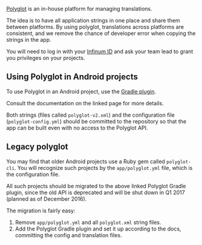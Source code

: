 [Polyglot](https://infinum.polyglothq.com) is an in-house platform for managing translations.

The idea is to have all application strings in one place and share them between platforms. By using polyglot, translations across platforms are consistent, and we remove the chance of developer error when copying the strings in the app.

You will need to log in with your [Infinum ID](https://accounts.infinum.co/) and ask your team lead to grant you privileges on your projects.

## Using Polyglot in Android projects

To use Polyglot in an Android project, use the [Gradle plugin](https://github.com/infinum/Polyglot-Android-Client).

Consult the documentation on the linked page for more details.

Both strings (files called `polyglot-v2.xml`) and the configuration file (`polyglot-config.yml`) should be committed to the repository so that the app can be built even with no access to the Polyglot API.

## Legacy polyglot

You may find that older Android projects use a Ruby gem called `polyglot-cli`. You will recognize such projects by the `app/polyglot.yml` file, which is the configuration file.

All such projects should be migrated to the above linked Polyglot Gradle plugin, since the old API is deprecated and will be shut down in Q1 2017 (planned as of December 2016).

The migration is fairly easy:

1. Remove `app/polyglot.yml` and all `polyglot.xml` string files.
2. Add the Polyglot Gradle plugin and set it up according to the docs, committing the config and translation files.
